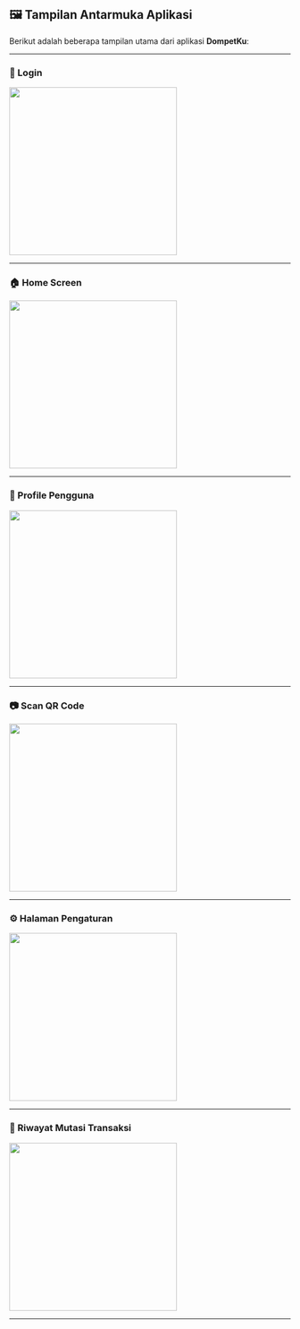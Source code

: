 ## 🖼️ Tampilan Antarmuka Aplikasi

Berikut adalah beberapa tampilan utama dari aplikasi **DompetKu**:

---

### 🔐 Login  
<img src="https://github.com/user-attachments/assets/475478df-fbcc-483f-b93e-82a58c7747db" width="300"/>

---

### 🏠 Home Screen  
<img src="https://github.com/user-attachments/assets/6e4dc21d-86e7-457d-9f81-3749d39bb189" width="300"/>

---

### 👤 Profile Pengguna  
<img src="https://github.com/user-attachments/assets/942cde83-552d-473d-8018-c02e0c1ae224" width="300"/>

---

### 📷 Scan QR Code  
<img src="https://github.com/user-attachments/assets/ce3ab421-c207-4ded-bfa4-228666d19599" width="300"/>

---

### ⚙️ Halaman Pengaturan  
<img src="https://github.com/user-attachments/assets/4c3e9dac-79ac-4464-8e38-2264dd6b5482" width="300"/>

---

### 📑 Riwayat Mutasi Transaksi  
<img src="https://github.com/user-attachments/assets/4b8ba22b-cbbb-4932-95ac-524ed57d3a95" width="300"/>

---
